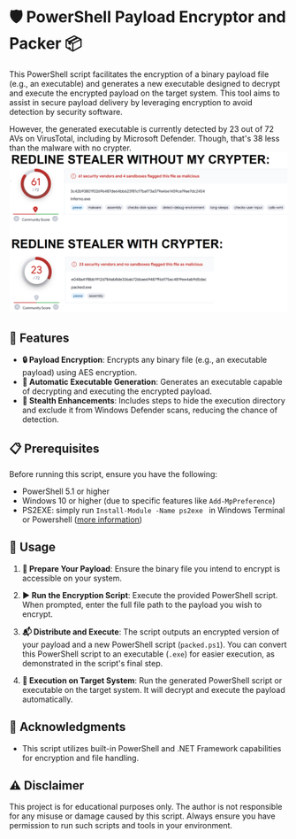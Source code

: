 # 🛡 PowerShell Payload Encryptor and Packer 📦

This PowerShell script facilitates the encryption of a binary payload file (e.g., an executable) and generates a new executable designed to decrypt and execute the encrypted payload on the target system. This tool aims to assist in secure payload delivery by leveraging encryption to avoid detection by security software.

However, the generated executable is currently detected by 23 out of 72 AVs on VirusTotal, including by Microsoft Defender. Though, that's 38 less than the malware with no crypter.
![VirusTotal Screenshot](virustotal.png)



## 🌟 Features

- **🔒 Payload Encryption**: Encrypts any binary file (e.g., an executable payload) using AES encryption.
- **📄 Automatic Executable Generation**: Generates an executable capable of decrypting and executing the encrypted payload.
- **👻 Stealth Enhancements**: Includes steps to hide the execution directory and exclude it from Windows Defender scans, reducing the chance of detection.

## 📋 Prerequisites

Before running this script, ensure you have the following:

- PowerShell 5.1 or higher
- Windows 10 or higher (due to specific features like `Add-MpPreference`)
- PS2EXE: simply run `Install-Module -Name ps2exe ` in Windows Terminal or Powershell ([more information](https://www.powershellgallery.com/packages/ps2exe/1.0.13))

## 🚀 Usage

1. **📁 Prepare Your Payload**: Ensure the binary file you intend to encrypt is accessible on your system.

2. **▶️ Run the Encryption Script**: Execute the provided PowerShell script. When prompted, enter the full file path to the payload you wish to encrypt.

3. **📬 Distribute and Execute**: The script outputs an encrypted version of your payload and a new PowerShell script (`packed.ps1`). You can convert this PowerShell script to an executable (`.exe`) for easier execution, as demonstrated in the script's final step.

4. **🎯 Execution on Target System**: Run the generated PowerShell script or executable on the target system. It will decrypt and execute the payload automatically.

## 💖 Acknowledgments

- This script utilizes built-in PowerShell and .NET Framework capabilities for encryption and file handling.

## ⚠️ Disclaimer

This project is for educational purposes only. The author is not responsible for any misuse or damage caused by this script. Always ensure you have permission to run such scripts and tools in your environment.

